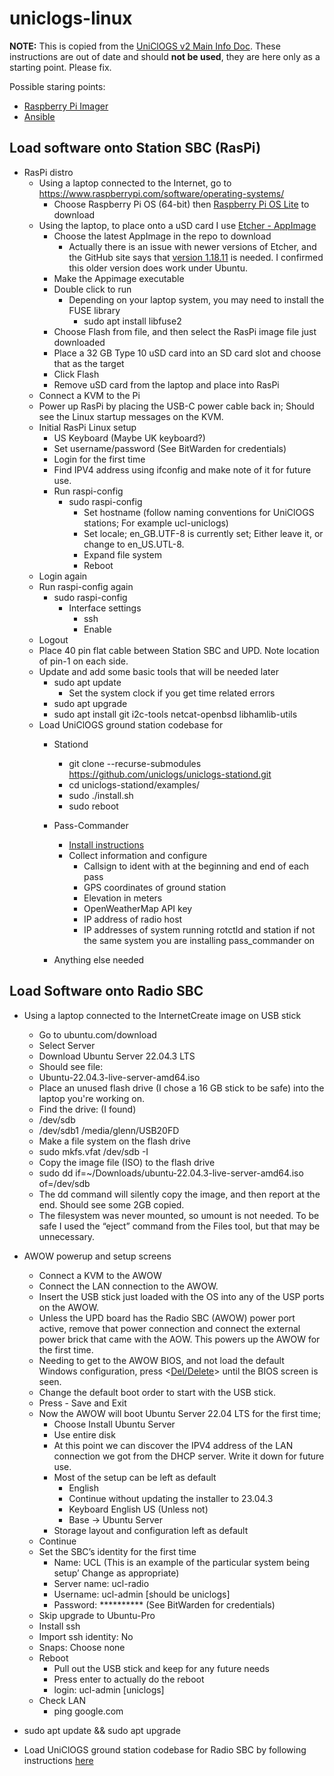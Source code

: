 # uniclogs-linux
**NOTE:** This is copied from the [UniClOGS v2 Main Info Doc](https://docs.google.com/document/d/1X3NJvZIJBoTSr9gLLe9Uswm0GSTiX_2NS_AyfrqKy0U/edit). These instructions are out of date and should **not be used**, they are here only as a starting point. Please fix.

Possible staring points:
- [Raspberry Pi Imager](https://www.raspberrypi.com/news/raspberry-pi-imager-imaging-utility/)
- [Ansible](https://docs.ansible.com/ansible/latest/index.html)

## Load software onto Station SBC (RasPi)

- RasPi distro
  - Using a laptop connected to the Internet, go to https://www.raspberrypi.com/software/operating-systems/
    - Choose  Raspberry Pi OS (64-bit) then [Raspberry Pi OS Lite](https://downloads.raspberrypi.com/raspios_lite_arm64/images/raspios_lite_arm64-2023-10-10/2023-10-10-raspios-bookworm-arm64-lite.img.xz?_gl=1*fugisi*_ga*NTI1MjkwMTM3LjE3MDAzNDk3MDI.*_ga_22FD70LWDS*MTcwMDM2MjIxNS4yLjEuMTcwMDM2MjI0Ni4wLjAuMA..) to download
  - Using the laptop, to place onto a uSD card I use [Etcher - AppImage](https://github.com/balena-io/etcher/releases/tag/v1.18.13)
    - Choose the latest AppImage in the repo to download
      - Actually there is an issue with newer versions of Etcher, and the GitHub site says that [version 1.18.11](https://github.com/balena-io/etcher/releases?page=2) is needed. I confirmed this older version does work under Ubuntu.
    - Make the Appimage executable
    - Double click to run
      - Depending on your laptop system, you may need to install the FUSE library
        - sudo apt install libfuse2
    - Choose Flash from file, and then select the RasPi image file just downloaded
    - Place a 32 GB Type 10 uSD card into an SD card slot and choose that as the target
    - Click Flash
    - Remove uSD card from the laptop and place into RasPi
  - Connect a KVM to the Pi
  - Power up RasPi by placing the USB-C power cable back in; Should see the Linux startup messages on the KVM.
  - Initial RasPi Linux setup
    - US Keyboard (Maybe UK keyboard?)
    - Set username/password (See BitWarden for credentials)
    - Login for the first time
    - Find IPV4 address using ifconfig and make note of it for future use.
    - Run raspi-config
      - sudo raspi-config
        - Set hostname (follow naming conventions for UniClOGS stations; For example ucl-uniclogs)
        - Set locale; en_GB.UTF-8 is currently set; Either leave it, or change to en_US.UTL-8.
        - Expand file system
        - Reboot
  - Login again
  - Run raspi-config again
    - sudo raspi-config
      - Interface settings
        - ssh
        - Enable
  - Logout
  - Place 40 pin flat cable between Station SBC and UPD. Note location of pin-1 on each side.
  - Update and add some basic tools that will be needed later
    - sudo apt update
      - Set the system clock if you get time related errors
    - sudo apt upgrade
    - sudo apt install git i2c-tools netcat-openbsd libhamlib-utils
  - Load UniClOGS ground station codebase for
    - Stationd
      - git clone --recurse-submodules https://github.com/uniclogs/uniclogs-stationd.git
      - cd uniclogs-stationd/examples/
      - sudo ./install.sh
      - sudo reboot

    - Pass-Commander
      - [Install instructions](https://github.com/uniclogs/uniclogs-pass_commander#installing)
      - Collect information and configure
        - Callsign to ident with at the beginning and end of each pass
        - GPS coordinates of ground station
        - Elevation in meters
        - OpenWeatherMap API key
        - IP address of radio host
        - IP addresses of system running rotctld and station if not the same system you are installing pass_commander on
    - Anything else needed

## Load Software onto Radio SBC

- Using a laptop connected to the InternetCreate image on USB stick
  - Go to ubuntu.com/download
  - Select Server
  - Download Ubuntu Server 22.04.3 LTS
  - Should see file:
  - Ubuntu-22.04.3-live-server-amd64.iso
  - Place an unused flash drive (I chose a 16 GB stick to be safe) into the laptop you're working on.
  - Find the drive: (I found)
  - /dev/sdb
  - /dev/sdb1  /media/glenn/USB20FD
  - Make a file system on the flash drive
  - sudo mkfs.vfat /dev/sdb -I
  - Copy the image file (ISO) to the flash drive
  - sudo dd if=~/Downloads/ubuntu-22.04.3-live-server-amd64.iso of=/dev/sdb
  - The dd command will silently copy the image, and then report at the end. Should see some 2GB copied.
  - The filesystem was never mounted, so umount is not needed. To be safe I used the “eject” command from the Files tool, but that may be unnecessary.

- AWOW powerup and setup screens
  - Connect a KVM to the AWOW
  - Connect the LAN connection to the AWOW.
  - Insert the USB stick just loaded with the OS into any of the USP ports on the AWOW.
  - Unless the UPD board has the Radio SBC (AWOW) power port active, remove that power connection and connect the  external power brick that came with the AOW. This powers up the AWOW for the first time.
  - Needing to get to the AWOW BIOS, and not load the default Windows configuration, press <[Del/Delete](https://awowtech.com/pages/how-to-enter-bios-settings-for-awow-mini-pc-pc-stick)> until the BIOS screen is seen. 
  - Change the default boot order to start with the USB stick.
  - Press <F4> - Save and Exit
  - Now the AWOW will boot Ubuntu Server 22.04 LTS for the first time;
    - Choose Install Ubuntu Server
    - Use entire disk
    - At this point we can discover the IPV4 address of the LAN connection we got from the DHCP server. Write it down for future use.
    - Most of the setup can be left as default
      - English
      - Continue without updating the installer to 23.04.3
      - Keyboard English US (Unless not)
      - Base -> Ubuntu Server
    - Storage layout and configuration left as default
  - Continue
  - Set the SBC’s identity for the first time
    - Name: UCL  (This is an example of the particular system being setup’ Change as appropriate)
    - Server name: ucl-radio
    - Username: ucl-admin [should be uniclogs]
    - Password: ********** (See BitWarden for credentials)
  - Skip upgrade to Ubuntu-Pro
  - Install ssh
  - Import ssh identity: No
  - Snaps: Choose none
  - Reboot
    - Pull out the USB stick and keep for any future needs
    - Press enter to actually do the reboot
    - login: ucl-admin [uniclogs]
  - Check LAN
    - ping google.com

- sudo apt update && sudo apt upgrade
- Load UniClOGS ground station codebase for Radio SBC by following instructions [here](https://github.com/uniclogs/uniclogs-sdr/blob/maint-3.10/flowgraphs/README.md#basic-setup-starting-from-a-fresh-install-of-ubuntu-server-22044-lts)
